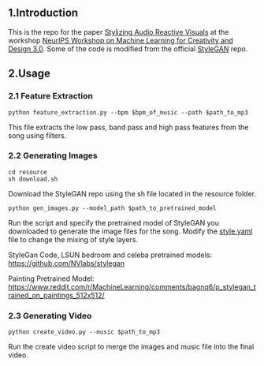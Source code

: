 ## 1.Introduction

This is the repo for the paper [Stylizing Audio Reactive Visuals](https://neurips2019creativity.github.io/doc/Stylizing%20Audio%20Reactive%20Visuals.pdf) at the workshop [NeurIPS Workshop on Machine Learning for Creativity and Design 3.0](https://neurips2019creativity.github.io/). Some of the code is modified from the official [StyleGAN](https://github.com/NVlabs/stylegan) repo.

## 2.Usage

### 2.1 Feature Extraction
```
python feature_extraction.py --bpm $bpm_of_music --path $path_to_mp3
```
This file extracts the low pass, band pass and high pass features from the song using filters.

### 2.2 Generating Images
```
cd resource
sh download.sh
```
Download the StyleGAN repo using the sh file located in the resource folder.
```
python gen_images.py --model_path $path_to_pretrained_model
```
Run the script and specify the pretrained model of StyleGAN you downloaded to generate the image files for the song. Modify the [style.yaml](style.yaml) file to change the mixing of style layers.

StyleGan Code, LSUN bedroom and celeba pretrained models: https://github.com/NVlabs/stylegan

Painting Pretrained Model: https://www.reddit.com/r/MachineLearning/comments/bagnq6/p_stylegan_trained_on_paintings_512x512/

### 2.3 Generating Video
```
python create_video.py --music $path_to_mp3
```
Run the create video script to merge the images and music file into the final video.
